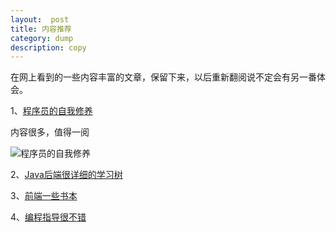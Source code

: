 ```yaml
---
layout:  post
title: 内容推荐
category: dump
description: copy
---
```




在网上看到的一些内容丰富的文章，保留下来，以后重新翻阅说不定会有另一番体会。

1、[程序员的自我修养](https://leohxj.gitbooks.io/a-programmer-prepares/index.html)

内容很多，值得一阅

![程序员的自我修养](http://segmentfault.com/img/bV9nkT)

2、[Java后端很详细的学习树](https://github.com/xingshaocheng/architect-awesome/blob/master/README.md?hmsr=toutiao.io&utm_medium=toutiao.io&utm_source=toutiao.io)

3、[前端一些书本](https://github.com/jobbole/awesome-web-dev-books)

4、[编程指导很不错](https://mb.yidianzixun.com/article/0J4KWWyt?s=mb&appid=mibrowser&net=wifi)